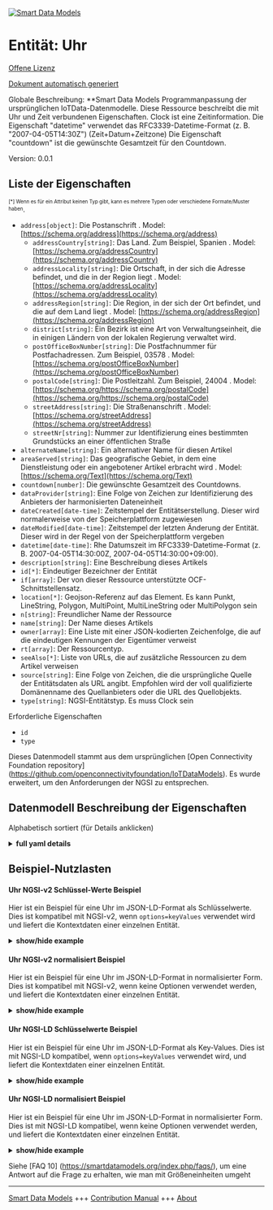 <!-- 10-Header -->  
[![Smart Data Models](https://smartdatamodels.org/wp-content/uploads/2022/01/SmartDataModels_logo.png "Logo")](https://smartdatamodels.org)  
Entität: Uhr  
============<!-- /10-Header -->  
<!-- 15-License -->  
[Offene Lizenz](https://github.com/smart-data-models//dataModel.OCF/blob/master/Clock/LICENSE.md)  
[Dokument automatisch generiert](https://docs.google.com/presentation/d/e/2PACX-1vTs-Ng5dIAwkg91oTTUdt8ua7woBXhPnwavZ0FxgR8BsAI_Ek3C5q97Nd94HS8KhP-r_quD4H0fgyt3/pub?start=false&loop=false&delayms=3000#slide=id.gb715ace035_0_60)  
<!-- /15-License -->  
<!-- 20-Description -->  
Globale Beschreibung: **Smart Data Models Programmanpassung der ursprünglichen IoTData-Datenmodelle. Diese Ressource beschreibt die mit Uhr und Zeit verbundenen Eigenschaften. Clock ist eine Zeitinformation. Die Eigenschaft "datetime" verwendet das RFC3339-Datetime-Format (z. B. "2007-04-05T14:30Z") (Zeit+Datum+Zeitzone) Die Eigenschaft "countdown" ist die gewünschte Gesamtzeit für den Countdown.  
Version: 0.0.1  
<!-- /20-Description -->  
<!-- 30-PropertiesList -->  

## Liste der Eigenschaften  

<sup><sub>[*] Wenn es für ein Attribut keinen Typ gibt, kann es mehrere Typen oder verschiedene Formate/Muster haben</sub></sup>.  
- `address[object]`: Die Postanschrift  . Model: [https://schema.org/address](https://schema.org/address)	- `addressCountry[string]`: Das Land. Zum Beispiel, Spanien  . Model: [https://schema.org/addressCountry](https://schema.org/addressCountry)  
	- `addressLocality[string]`: Die Ortschaft, in der sich die Adresse befindet, und die in der Region liegt  . Model: [https://schema.org/addressLocality](https://schema.org/addressLocality)  
	- `addressRegion[string]`: Die Region, in der sich der Ort befindet, und die auf dem Land liegt  . Model: [https://schema.org/addressRegion](https://schema.org/addressRegion)  
	- `district[string]`: Ein Bezirk ist eine Art von Verwaltungseinheit, die in einigen Ländern von der lokalen Regierung verwaltet wird.    
	- `postOfficeBoxNumber[string]`: Die Postfachnummer für Postfachadressen. Zum Beispiel, 03578  . Model: [https://schema.org/postOfficeBoxNumber](https://schema.org/postOfficeBoxNumber)  
	- `postalCode[string]`: Die Postleitzahl. Zum Beispiel, 24004  . Model: [https://schema.org/https://schema.org/postalCode](https://schema.org/https://schema.org/postalCode)  
	- `streetAddress[string]`: Die Straßenanschrift  . Model: [https://schema.org/streetAddress](https://schema.org/streetAddress)  
	- `streetNr[string]`: Nummer zur Identifizierung eines bestimmten Grundstücks an einer öffentlichen Straße    
- `alternateName[string]`: Ein alternativer Name für diesen Artikel  - `areaServed[string]`: Das geografische Gebiet, in dem eine Dienstleistung oder ein angebotener Artikel erbracht wird  . Model: [https://schema.org/Text](https://schema.org/Text)- `countdown[number]`: Die gewünschte Gesamtzeit des Countdowns.  - `dataProvider[string]`: Eine Folge von Zeichen zur Identifizierung des Anbieters der harmonisierten Dateneinheit  - `dateCreated[date-time]`: Zeitstempel der Entitätserstellung. Dieser wird normalerweise von der Speicherplattform zugewiesen  - `dateModified[date-time]`: Zeitstempel der letzten Änderung der Entität. Dieser wird in der Regel von der Speicherplattform vergeben  - `datetime[date-time]`: Rhe Datumszeit im RFC3339-Datetime-Format (z. B. 2007-04-05T14:30:00Z, 2007-04-05T14:30:00+09:00).  - `description[string]`: Eine Beschreibung dieses Artikels  - `id[*]`: Eindeutiger Bezeichner der Entität  - `if[array]`: Der von dieser Ressource unterstützte OCF-Schnittstellensatz.  - `location[*]`: Geojson-Referenz auf das Element. Es kann Punkt, LineString, Polygon, MultiPoint, MultiLineString oder MultiPolygon sein  - `n[string]`: Freundlicher Name der Ressource  - `name[string]`: Der Name dieses Artikels  - `owner[array]`: Eine Liste mit einer JSON-kodierten Zeichenfolge, die auf die eindeutigen Kennungen der Eigentümer verweist  - `rt[array]`: Der Ressourcentyp.  - `seeAlso[*]`: Liste von URLs, die auf zusätzliche Ressourcen zu dem Artikel verweisen  - `source[string]`: Eine Folge von Zeichen, die die ursprüngliche Quelle der Entitätsdaten als URL angibt. Empfohlen wird der voll qualifizierte Domänenname des Quellanbieters oder die URL des Quellobjekts.  - `type[string]`: NGSI-Entitätstyp. Es muss Clock sein  <!-- /30-PropertiesList -->  
<!-- 35-RequiredProperties -->  
Erforderliche Eigenschaften  
- `id`  - `type`  <!-- /35-RequiredProperties -->  
<!-- 40-RequiredProperties -->  
Dieses Datenmodell stammt aus dem ursprünglichen [Open Connectivity Foundation repository] (https://github.com/openconnectivityfoundation/IoTDataModels). Es wurde erweitert, um den Anforderungen der NGSI zu entsprechen.  
<!-- /40-RequiredProperties -->  
<!-- 50-DataModelHeader -->  
## Datenmodell Beschreibung der Eigenschaften  
Alphabetisch sortiert (für Details anklicken)  
<!-- /50-DataModelHeader -->  
<!-- 60-ModelYaml -->  
<details><summary><strong>full yaml details</strong></summary>    
```yaml  
Clock:    
  description: 'Smart Data Models Program adaptation of the original IoTData data Models. This Resource describes the properties associated with clock and time. Clock is a time information. The Property ''datetime'' is using RFC3339 datetime format (e.g: ''2007-04-05T14:30Z'') (Time+Date+Timezone) The Property ''countdown'' is the desired total seconds for countdown.'    
  properties:    
    address:    
      description: The mailing address    
      properties:    
        addressCountry:    
          description: 'The country. For example, Spain'    
          type: string    
          x-ngsi:    
            model: https://schema.org/addressCountry    
            type: Property    
        addressLocality:    
          description: 'The locality in which the street address is, and which is in the region'    
          type: string    
          x-ngsi:    
            model: https://schema.org/addressLocality    
            type: Property    
        addressRegion:    
          description: 'The region in which the locality is, and which is in the country'    
          type: string    
          x-ngsi:    
            model: https://schema.org/addressRegion    
            type: Property    
        district:    
          description: 'A district is a type of administrative division that, in some countries, is managed by the local government'    
          type: string    
          x-ngsi:    
            type: Property    
        postOfficeBoxNumber:    
          description: 'The post office box number for PO box addresses. For example, 03578'    
          type: string    
          x-ngsi:    
            model: https://schema.org/postOfficeBoxNumber    
            type: Property    
        postalCode:    
          description: 'The postal code. For example, 24004'    
          type: string    
          x-ngsi:    
            model: https://schema.org/https://schema.org/postalCode    
            type: Property    
        streetAddress:    
          description: The street address    
          type: string    
          x-ngsi:    
            model: https://schema.org/streetAddress    
            type: Property    
        streetNr:    
          description: Number identifying a specific property on a public street    
          type: string    
          x-ngsi:    
            type: Property    
      type: object    
      x-ngsi:    
        model: https://schema.org/address    
        type: Property    
    alternateName:    
      description: An alternative name for this item    
      type: string    
      x-ngsi:    
        type: Property    
    areaServed:    
      description: The geographic area where a service or offered item is provided    
      type: string    
      x-ngsi:    
        model: https://schema.org/Text    
        type: Property    
    countdown:    
      description: The desired total seconds for countdown.    
      minimum: 0    
      type: number    
      x-ngsi:    
        type: Property    
    dataProvider:    
      description: A sequence of characters identifying the provider of the harmonised data entity    
      type: string    
      x-ngsi:    
        type: Property    
    dateCreated:    
      description: Entity creation timestamp. This will usually be allocated by the storage platform    
      format: date-time    
      type: string    
      x-ngsi:    
        type: Property    
    dateModified:    
      description: Timestamp of the last modification of the entity. This will usually be allocated by the storage platform    
      format: date-time    
      type: string    
      x-ngsi:    
        type: Property    
    datetime:    
      description: 'Rhe date time using RFC3339 datetime format (e.g: 2007-04-05T14:30:00Z, 2007-04-05T14:30:00+09:00).'    
      format: date-time    
      type: string    
      x-ngsi:    
        type: Property    
    description:    
      description: A description of this item    
      type: string    
      x-ngsi:    
        type: Property    
    id:    
      anyOf:    
        - description: Identifier format of any NGSI entity    
          maxLength: 256    
          minLength: 1    
          pattern: ^[\w\-\.\{\}\$\+\*\[\]`|~^@!,:\\]+$    
          type: string    
          x-ngsi:    
            type: Property    
        - description: Identifier format of any NGSI entity    
          format: uri    
          type: string    
          x-ngsi:    
            type: Property    
      description: Unique identifier of the entity    
      x-ngsi:    
        type: Property    
    if:    
      description: The OCF Interface set supported by this Resource.    
      items:    
        enum:    
          - oic.if.a    
          - oic.if.baseline    
        type: string    
      minItems: 2    
      readOnly: true    
      type: array    
      uniqueItems: true    
      x-ngsi:    
        type: Property    
    location:    
      description: 'Geojson reference to the item. It can be Point, LineString, Polygon, MultiPoint, MultiLineString or MultiPolygon'    
      oneOf:    
        - description: Geojson reference to the item. Point    
          properties:    
            bbox:    
              items:    
                type: number    
              minItems: 4    
              type: array    
            coordinates:    
              items:    
                type: number    
              minItems: 2    
              type: array    
            type:    
              enum:    
                - Point    
              type: string    
          required:    
            - type    
            - coordinates    
          title: GeoJSON Point    
          type: object    
          x-ngsi:    
            type: GeoProperty    
        - description: Geojson reference to the item. LineString    
          properties:    
            bbox:    
              items:    
                type: number    
              minItems: 4    
              type: array    
            coordinates:    
              items:    
                items:    
                  type: number    
                minItems: 2    
                type: array    
              minItems: 2    
              type: array    
            type:    
              enum:    
                - LineString    
              type: string    
          required:    
            - type    
            - coordinates    
          title: GeoJSON LineString    
          type: object    
          x-ngsi:    
            type: GeoProperty    
        - description: Geojson reference to the item. Polygon    
          properties:    
            bbox:    
              items:    
                type: number    
              minItems: 4    
              type: array    
            coordinates:    
              items:    
                items:    
                  items:    
                    type: number    
                  minItems: 2    
                  type: array    
                minItems: 4    
                type: array    
              type: array    
            type:    
              enum:    
                - Polygon    
              type: string    
          required:    
            - type    
            - coordinates    
          title: GeoJSON Polygon    
          type: object    
          x-ngsi:    
            type: GeoProperty    
        - description: Geojson reference to the item. MultiPoint    
          properties:    
            bbox:    
              items:    
                type: number    
              minItems: 4    
              type: array    
            coordinates:    
              items:    
                items:    
                  type: number    
                minItems: 2    
                type: array    
              type: array    
            type:    
              enum:    
                - MultiPoint    
              type: string    
          required:    
            - type    
            - coordinates    
          title: GeoJSON MultiPoint    
          type: object    
          x-ngsi:    
            type: GeoProperty    
        - description: Geojson reference to the item. MultiLineString    
          properties:    
            bbox:    
              items:    
                type: number    
              minItems: 4    
              type: array    
            coordinates:    
              items:    
                items:    
                  items:    
                    type: number    
                  minItems: 2    
                  type: array    
                minItems: 2    
                type: array    
              type: array    
            type:    
              enum:    
                - MultiLineString    
              type: string    
          required:    
            - type    
            - coordinates    
          title: GeoJSON MultiLineString    
          type: object    
          x-ngsi:    
            type: GeoProperty    
        - description: Geojson reference to the item. MultiLineString    
          properties:    
            bbox:    
              items:    
                type: number    
              minItems: 4    
              type: array    
            coordinates:    
              items:    
                items:    
                  items:    
                    items:    
                      type: number    
                    minItems: 2    
                    type: array    
                  minItems: 4    
                  type: array    
                type: array    
              type: array    
            type:    
              enum:    
                - MultiPolygon    
              type: string    
          required:    
            - type    
            - coordinates    
          title: GeoJSON MultiPolygon    
          type: object    
          x-ngsi:    
            type: GeoProperty    
      x-ngsi:    
        type: GeoProperty    
    n:    
      description: Friendly name of the Resource    
      maxLength: 64    
      readOnly: true    
      type: string    
      x-ngsi:    
        type: Property    
    name:    
      description: The name of this item    
      type: string    
      x-ngsi:    
        type: Property    
    owner:    
      description: A List containing a JSON encoded sequence of characters referencing the unique Ids of the owner(s)    
      items:    
        anyOf:    
          - description: Identifier format of any NGSI entity    
            maxLength: 256    
            minLength: 1    
            pattern: ^[\w\-\.\{\}\$\+\*\[\]`|~^@!,:\\]+$    
            type: string    
            x-ngsi:    
              type: Property    
          - description: Identifier format of any NGSI entity    
            format: uri    
            type: string    
            x-ngsi:    
              type: Property    
        description: Unique identifier of the entity    
        x-ngsi:    
          type: Property    
      type: array    
      x-ngsi:    
        type: Property    
    rt:    
      description: The Resource Type.    
      items:    
        enum:    
          - oic.r.clock    
        maxLength: 64    
        type: string    
      minItems: 1    
      readOnly: true    
      type: array    
      x-ngsi:    
        type: Property    
    seeAlso:    
      description: list of uri pointing to additional resources about the item    
      oneOf:    
        - items:    
            format: uri    
            type: string    
          minItems: 1    
          type: array    
        - format: uri    
          type: string    
      x-ngsi:    
        type: Property    
    source:    
      description: 'A sequence of characters giving the original source of the entity data as a URL. Recommended to be the fully qualified domain name of the source provider, or the URL to the source object'    
      type: string    
      x-ngsi:    
        type: Property    
    type:    
      description: NGSI entity type. It has to be Clock    
      enum:    
        - Clock    
      type: string    
      x-ngsi:    
        type: Property    
  required:    
    - id    
    - type    
  type: object    
  x-derived-from: https://github.com/OpenInterConnect/IoTDataModels/blob/master/ClockResURI.swagger.json    
  x-disclaimer: 'Redistribution and use in source and binary forms, with or without modification, are permitted  provided that the license conditions are met. Copyleft (c) 2022 Contributors to Smart Data Models Program'    
  x-license-url: https://github.com/smart-data-models/dataModel.OCF/blob/master/Clock/LICENSE.md    
  x-model-schema: https://smart-data-models.github.io/dataModel.IoTDataModels/Clock/schema.json    
  x-model-tags: OCF    
  x-version: 0.0.1    
```  
</details>    
<!-- /60-ModelYaml -->  
<!-- 70-MiddleNotes -->  
<!-- /70-MiddleNotes -->  
<!-- 80-Examples -->  
## Beispiel-Nutzlasten  
#### Uhr NGSI-v2 Schlüssel-Werte Beispiel  
Hier ist ein Beispiel für eine Uhr im JSON-LD-Format als Schlüsselwerte. Dies ist kompatibel mit NGSI-v2, wenn `options=keyValues` verwendet wird und liefert die Kontextdaten einer einzelnen Entität.  
<details><summary><strong>show/hide example</strong></summary>    
```json  
{  
    "id": "urn:ngsi-ld:Clock:id:KNNB:48612133",  
    "dateCreated": "2012-01-18T03:45:31Z",  
    "dateModified": "2005-05-24T17:26:56Z",  
    "source": "Health quickly able bad enter positive education. Officer probably walk ground wall white probably.",  
    "name": "Paper read support consumer indeed. Themselves traditional you network operation cost head church. Return look kid PM.",  
    "alternateName": "Hard garden create method.",  
    "description": "New represent event provide because. Pressure common service deep lay.",  
    "dataProvider": "Need rate bad ball. C",  
    "owner": [  
        "urn:ngsi-ld:Clock:items:GAOB:91987918",  
        "urn:ngsi-ld:Clock:items:WNGQ:28000875"  
    ],  
    "seeAlso": [  
        "urn:ngsi-ld:Clock:items:HKBV:34608800"  
    ],  
    "location": {  
        "type": "Point",  
        "coordinates": [  
            1.022875,  
            -104.816895  
        ]  
    },  
    "address": {  
        "streetAddress": "To",  
        "addressLocality": "Only already various north or break. Catch author resource nothing movie sometimes wife opportunity. Sound doctor and usually.",  
        "addressRegion": "Third tonight social such but sure almost both. Admit attention shoulder public unit item adult. Final woman develop rep",  
        "addressCountry": "Girl themselves animal art trial. Community western although human difficult leg sit democratic.",  
        "postalCode": "Also special measure make act. Since require bill heavy. Technology want yes month.",  
        "postOfficeBoxNumber": "Also they media. Direction threat matter cover among discussion report by. Education good white level road company military.",  
        "streetNr": "Ago imagine step thing today. Agent building job certainly building. Forget own throug",  
        "district": "Goal yes amount could pressure. Cell his region simple. Gun four occur course dinner list."  
    },  
    "areaServed": "Practice view loss reveal race admit create plan. Dog treat long Congress account care. In relationship your option similar improve financial.",  
    "rt": [  
        "oic.r.clock"  
    ],  
    "countdown": 678.4,  
    "datetime": "1992-12-09T06:56:25Z",  
    "n": "Guess beat rich war administration. T",  
    "if": [  
        "oic.if.baseline",  
        "oic.if.a"  
    ],  
    "type": "Clock"  
}  
```  
</details>  
#### Uhr NGSI-v2 normalisiert Beispiel  
Hier ist ein Beispiel für eine Uhr im JSON-LD-Format in normalisierter Form. Dies ist kompatibel mit NGSI-v2, wenn keine Optionen verwendet werden, und liefert die Kontextdaten einer einzelnen Entität.  
<details><summary><strong>show/hide example</strong></summary>    
```json  
{  
    "id": "urn:ngsi-ld:Clock:id:KNNB:48612133",  
    "dateCreated": {  
        "type": "DateTime",  
        "value": "2012-01-18T03:45:31Z"  
    },  
    "dateModified": {  
        "type": "DateTime",  
        "value": "2005-05-24T17:26:56Z"  
    },  
    "source": {  
        "type": "Text",  
        "value": "Health quickly able bad enter positive education. Officer probably walk ground wall white probably."  
    },  
    "name": {  
        "type": "Text",  
        "value": "Paper read support consumer indeed. Themselves traditional you network operation cost head church. Return look kid PM."  
    },  
    "alternateName": {  
        "type": "Text",  
        "value": "Hard garden create method."  
    },  
    "description": {  
        "type": "Text",  
        "value": "New represent event provide because. Pressure common service deep lay."  
    },  
    "dataProvider": {  
        "type": "Text",  
        "value": "Need rate bad ball. C"  
    },  
    "owner": {  
        "type": "StructuredValue",  
        "value": [  
            "urn:ngsi-ld:Clock:items:GAOB:91987918",  
            "urn:ngsi-ld:Clock:items:WNGQ:28000875"  
        ]  
    },  
    "seeAlso": {  
        "type": "StructuredValue",  
        "value": [  
            "urn:ngsi-ld:Clock:items:HKBV:34608800"  
        ]  
    },  
    "location": {  
        "type": "geo:json",  
        "value": {  
            "type": "Point",  
            "coordinates": [  
                1.022875,  
                -104.816895  
            ]  
        }  
    },  
    "address": {  
        "type": "StructuredValue",  
        "value": {  
            "streetAddress": "To",  
            "addressLocality": "Only already various north or break. Catch author resource nothing movie sometimes wife opportunity. Sound doctor and usually.",  
            "addressRegion": "Third tonight social such but sure almost both. Admit attention shoulder public unit item adult. Final woman develop rep",  
            "addressCountry": "Girl themselves animal art trial. Community western although human difficult leg sit democratic.",  
            "postalCode": "Also special measure make act. Since require bill heavy. Technology want yes month.",  
            "postOfficeBoxNumber": "Also they media. Direction threat matter cover among discussion report by. Education good white level road company military.",  
            "streetNr": "Ago imagine step thing today. Agent building job certainly building. Forget own throug",  
            "district": "Goal yes amount could pressure. Cell his region simple. Gun four occur course dinner list."  
        }  
    },  
    "areaServed": {  
        "type": "Text",  
        "value": "Practice view loss reveal race admit create plan. Dog treat long Congress account care. In relationship your option similar improve financial."  
    },  
    "rt": {  
        "type": "StructuredValue",  
        "value": [  
            "oic.r.clock"  
        ]  
    },  
    "countdown": {  
        "type": "Number",  
        "value": 678.4  
    },  
    "datetime": {  
        "type": "DateTime",  
        "value": "1992-12-09T06:56:25Z"  
    },  
    "n": {  
        "type": "Text",  
        "value": "Guess beat rich war administration. T"  
    },  
    "if": {  
        "type": "StructuredValue",  
        "value": [  
            "oic.if.baseline",  
            "oic.if.a"  
        ]  
    },  
    "type": "Clock"  
}  
```  
</details>  
#### Uhr NGSI-LD Schlüsselwerte Beispiel  
Hier ist ein Beispiel für eine Uhr im JSON-LD-Format als Key-Values. Dies ist mit NGSI-LD kompatibel, wenn `options=keyValues` verwendet wird, und liefert die Kontextdaten einer einzelnen Entität.  
<details><summary><strong>show/hide example</strong></summary>    
```json  
{  
    "id": "urn:ngsi-ld:Clock:id:KNNB:48612133",  
    "dateCreated": "2012-01-18T03:45:31Z",  
    "dateModified": "2005-05-24T17:26:56Z",  
    "source": "Health quickly able bad enter positive education. Officer probably walk ground wall white probably.",  
    "name": "Paper read support consumer indeed. Themselves traditional you network operation cost head church. Return look kid PM.",  
    "alternateName": "Hard garden create method.",  
    "description": "New represent event provide because. Pressure common service deep lay.",  
    "dataProvider": "Need rate bad ball. C",  
    "owner": [  
        "urn:ngsi-ld:Clock:items:GAOB:91987918",  
        "urn:ngsi-ld:Clock:items:WNGQ:28000875"  
    ],  
    "seeAlso": [  
        "urn:ngsi-ld:Clock:items:HKBV:34608800"  
    ],  
    "location": {  
        "type": "Point",  
        "coordinates": [  
            1.022875,  
            -104.816895  
        ]  
    },  
    "address": {  
        "streetAddress": "To",  
        "addressLocality": "Only already various north or break. Catch author resource nothing movie sometimes wife opportunity. Sound doctor and usually.",  
        "addressRegion": "Third tonight social such but sure almost both. Admit attention shoulder public unit item adult. Final woman develop rep",  
        "addressCountry": "Girl themselves animal art trial. Community western although human difficult leg sit democratic.",  
        "postalCode": "Also special measure make act. Since require bill heavy. Technology want yes month.",  
        "postOfficeBoxNumber": "Also they media. Direction threat matter cover among discussion report by. Education good white level road company military.",  
        "streetNr": "Ago imagine step thing today. Agent building job certainly building. Forget own throug",  
        "district": "Goal yes amount could pressure. Cell his region simple. Gun four occur course dinner list."  
    },  
    "areaServed": "Practice view loss reveal race admit create plan. Dog treat long Congress account care. In relationship your option similar improve financial.",  
    "rt": [  
        "oic.r.clock"  
    ],  
    "countdown": 678.4,  
    "datetime": "1992-12-09T06:56:25Z",  
    "n": "Guess beat rich war administration. T",  
    "if": [  
        "oic.if.baseline",  
        "oic.if.a"  
    ],  
    "type": "Clock",  
    "@context": [  
        "https://smartdatamodels.org/context.jsonld"  
    ]  
}  
```  
</details>  
#### Uhr NGSI-LD normalisiert Beispiel  
Hier ist ein Beispiel für eine Uhr im JSON-LD-Format in normalisierter Form. Dies ist mit NGSI-LD kompatibel, wenn keine Optionen verwendet werden, und liefert die Kontextdaten einer einzelnen Entität.  
<details><summary><strong>show/hide example</strong></summary>    
```json  
{  
    "id": "urn:ngsi-ld:Clock:id:KNNB:48612133",  
    "dateCreated": {  
        "type": "Property",  
        "value": {  
            "@type": "DateTime",  
            "@value": "2012-01-18T03:45:31Z"  
        }  
    },  
    "dateModified": {  
        "type": "Property",  
        "value": {  
            "@type": "DateTime",  
            "@value": "2005-05-24T17:26:56Z"  
        }  
    },  
    "source": {  
        "type": "Property",  
        "value": "Health quickly able bad enter positive education. Officer probably walk ground wall white probably."  
    },  
    "name": {  
        "type": "Property",  
        "value": "Paper read support consumer indeed. Themselves traditional you network operation cost head church. Return look kid PM."  
    },  
    "alternateName": {  
        "type": "Property",  
        "value": "Hard garden create method."  
    },  
    "description": {  
        "type": "Property",  
        "value": "New represent event provide because. Pressure common service deep lay."  
    },  
    "dataProvider": {  
        "type": "Property",  
        "value": "Need rate bad ball. C"  
    },  
    "owner": {  
        "type": "Property",  
        "value": [  
            "urn:ngsi-ld:Clock:items:GAOB:91987918",  
            "urn:ngsi-ld:Clock:items:WNGQ:28000875"  
        ]  
    },  
    "seeAlso": {  
        "type": "Property",  
        "value": [  
            "urn:ngsi-ld:Clock:items:HKBV:34608800"  
        ]  
    },  
    "location": {  
        "type": "GeoProperty",  
        "value": {  
            "type": "Point",  
            "coordinates": [  
                1.022875,  
                -104.816895  
            ]  
        }  
    },  
    "address": {  
        "type": "Property",  
        "value": {  
            "streetAddress": "To",  
            "addressLocality": "Only already various north or break. Catch author resource nothing movie sometimes wife opportunity. Sound doctor and usually.",  
            "addressRegion": "Third tonight social such but sure almost both. Admit attention shoulder public unit item adult. Final woman develop rep",  
            "addressCountry": "Girl themselves animal art trial. Community western although human difficult leg sit democratic.",  
            "postalCode": "Also special measure make act. Since require bill heavy. Technology want yes month.",  
            "postOfficeBoxNumber": "Also they media. Direction threat matter cover among discussion report by. Education good white level road company military.",  
            "streetNr": "Ago imagine step thing today. Agent building job certainly building. Forget own throug",  
            "district": "Goal yes amount could pressure. Cell his region simple. Gun four occur course dinner list."  
        }  
    },  
    "areaServed": {  
        "type": "Property",  
        "value": "Practice view loss reveal race admit create plan. Dog treat long Congress account care. In relationship your option similar improve financial."  
    },  
    "rt": {  
        "type": "Property",  
        "value": [  
            "oic.r.clock"  
        ]  
    },  
    "countdown": {  
        "type": "Property",  
        "value": 678.4  
    },  
    "datetime": {  
        "type": "Property",  
        "value": {  
            "@type": "DateTime",  
            "@value": "1992-12-09T06:56:25Z"  
        }  
    },  
    "n": {  
        "type": "Property",  
        "value": "Guess beat rich war administration. T"  
    },  
    "if": {  
        "type": "Property",  
        "value": [  
            "oic.if.baseline",  
            "oic.if.a"  
        ]  
    },  
    "type": "Clock",  
    "@context": [  
        "https://smartdatamodels.org/context.jsonld"  
    ]  
}  
```  
</details><!-- /80-Examples -->  
<!-- 90-FooterNotes -->  
<!-- /90-FooterNotes -->  
<!-- 95-Units -->  
Siehe [FAQ 10] (https://smartdatamodels.org/index.php/faqs/), um eine Antwort auf die Frage zu erhalten, wie man mit Größeneinheiten umgeht  
<!-- /95-Units -->  
<!-- 97-LastFooter -->  
---  
[Smart Data Models](https://smartdatamodels.org) +++ [Contribution Manual](https://bit.ly/contribution_manual) +++ [About](https://bit.ly/Introduction_SDM)<!-- /97-LastFooter -->  

